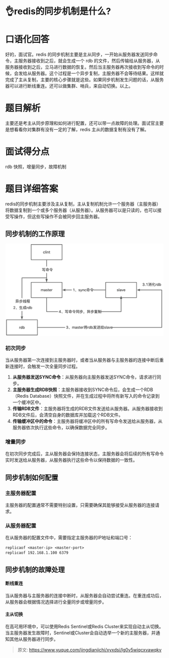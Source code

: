 # 👌redis的同步机制是什么?

# 口语化回答
好的，面试官。redis 的同步机制主要是主从同步，一开始从服务器发送同步命令，主服务器接收到之后，就会生成一个 rdb 的文件，然后传输给从服务器，从服务器接收到之后，立马进行数据的恢复。然后当主服务器再次接收到写命令的时候，会发给从服务器。这个过程是一个异步复制，主服务器不会等待结果。这样就完成了主从复制，主要的核心步骤就是这些。如果同步机制发生问题的话，从服务器可以进行断线重连。还可以做集群、哨兵，来自动切换。以上。

# 题目解析
主要还是考主从同步原理和如何进行配置，还可以带一点故障的处理。面试官主要是想看看你对集群有没有一定的了解，redis 主从的数据复制有没有了解。

# 面试得分点
rdb 快照，增量同步，故障机制

# 题目详细答案
redis的同步机制主要涉及主从复制，主从复制机制允许一个服务器（主服务器）将数据复制到一个或多个服务器（从服务器）。从服务器可以是只读的，也可以接受写操作，但这些写操作不会被同步回主服务器。

## 同步机制的工作原理
![画板](./img/Xrdb-G06A5zALUax/1723018995585-9637c6f3-8445-4f98-8d28-9c3699f7195c-658703.jpeg)

### 初次同步
当从服务器第一次连接到主服务器时，或者当从服务器与主服务器的连接中断后重新连接时，会触发一次全量同步过程。

1. **从服务器发送SYNC命令**：从服务器向主服务器发送SYNC命令，请求进行同步。
2. **主服务器生成RDB快照**：主服务器接收到SYNC命令后，会生成一个RDB（Redis Database）快照文件，并在生成过程中将所有新写入的命令记录到一个缓冲区中。
3. **传输RDB文件**：主服务器将生成的RDB文件发送给从服务器。从服务器接收到RDB文件后，会清空自身的数据库并加载这个RDB文件。
4. **传输缓冲区中的命令**：主服务器将缓冲区中的所有写命令发送给从服务器，从服务器依次执行这些命令，以确保数据完全同步。

### 增量同步
在初次同步完成后，主从服务器会保持连接状态，主服务器会将后续的所有写命令实时发送给从服务器，从服务器执行这些命令以保持数据的一致性。

## 同步机制如何配置
### 主服务器配置
主服务器的配置通常不需要特别设置，只需要确保其能够接受从服务器的连接请求。

### 从服务器配置
在从服务器的配置文件中，需要指定主服务器的IP地址和端口号：

```plain
replicaof <master-ip> <master-port>
replicaof 192.168.1.100 6379
```

## 同步机制的故障处理
#### 断线重连
当从服务器与主服务器的连接中断时，从服务器会自动尝试重连。在重连成功后，从服务器会根据情况选择进行全量同步或增量同步。

#### 主从切换
在高可用环境中，可以使用Redis Sentinel或Redis Cluster来实现自动主从切换。当主服务器发生故障时，Sentinel或Cluster会自动选举一个新的主服务器，并通知其他从服务器进行同步。



> 原文: <https://www.yuque.com/jingdianjichi/xyxdsi/lg0v5wiqcxvawqkv>